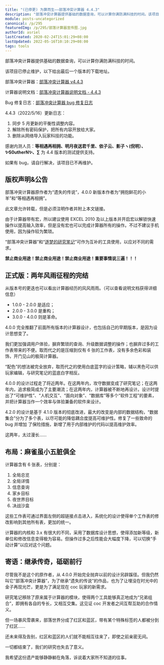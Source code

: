 ```yaml
---
title: "(已停更) 为算而生——部落冲突计算器 4.4.3"
description: "部落冲突计算器提供基础的数据查询，可以计算你满防满科技的时间。该项目已停止维护，以下给出最后一个版本的下载地址。4.4.3（2022/5/16）更新日志：1. 同步 5 月更新的平衡性调整内容。2. 解除所有密码保护，把所有内容开放给大家。3. 删除从网络导入玩家科技的功能。"
module: posts-uncategorized
canonical: /p/295
featuredImg: /p/295/部落计算器宣传图.jpg
authorId: asriel
lastCreated: 2020-02-24T15:01:29+08:00
lastUpdated: 2022-05-16T10:10:29+08:00
tags: tools
---
```


部落冲突计算器提供基础的数据查询，可以计算你满防满科技的时间。

该项目已停止维护，以下给出最后一个版本的下载地址。

部落冲突计算器：<a href="https://static.clashpost.com/p/295/部落冲突计算器_v4.4.3.xlsm">部落冲突计算器 v4.4.3</a>

计算器说明文档：<a href="https://static.clashpost.com/p/295/部落冲突计算器说明文档-4.4.3.docx">部落冲突计算器说明文档 - 4.4.3</a>

Bug 修复日志：<a href="https://static.clashpost.com/p/295/部落冲突计算器bug修复日志.docx">部落冲突计算器 bug 修复日志</a>

4.4.3（2022/5/16）更新日志：

1. 同步 5 月更新的平衡性调整内容。
2. 解除所有密码保护，把所有内容开放给大家。
3. 删除从网络导入玩家科技的功能。

感谢内测人员：**等相遇再相拥、明月夜送君千里、依子云、影子ヽ(倪明）、✨S0utherN✨、∑** 为 4.4 版本的测试提供支持。

如果有 bug，请自行解决，该项目已不再维护。

<Pic src="/p/295/部落计算器宣传图.jpg" alt="部落冲突计算器宣传图" width="1920" height="1080" :lazyLoading="false" />

## 版权声明&公告

部落冲突计算器原作者为“遗失的传说”，4.0.0 新版本作者为“拥抱鲜花的小羊”和“等相遇再相拥”。

此文章允许转载，但是必须注明作者并附上本文链接。

由于计算器带有宏，所以建议使用 EXCEL 2010 及以上版本并开启宏以解锁快速操作以提高输入效率，但是没有宏也可以完成计算器所有的操作。不过不建议手机使用，因为操作较为繁琐。

“部落冲突计算器”和“[逐梦的研究笔记](/p/268)”可作为互补的工具使用，以应对不同的需求。

**禁止商业用途！禁止商业用途！禁止商业用途！重要事情说三遍！！！**

## 正式版：两年风雨征程的完结

从版本号的更迭也可以看出计算器经历的风风雨雨。（可以查看说明文档获得详细信息）

- 1.0.0 - 2.0.0 是适应；
- 2.0.0 - 3.0.0 是重构；
- 3.0.0 - 4.0.0 则是革命。

4.0.0 完全推翻了前面所有版本的计算器设计，也包括自己的早期版本，是因为设计思想变了。

我们更加强调用户体验，摒弃繁琐的查询、升级数据调整的操作；也摒弃过多的工作表带来的不便。取而代之的是压缩到仅有 6 张的工作表，没有多余色彩和装饰，开门见山的极简计算器。

“配色”的想法被完全放弃，取而代之的使用白底蓝字的设计策略，辅以黑色可以供玩家编辑，与研究笔记的蓝底白字相反。

4.0.0 的设计过程走了将近两年。在这两年内，攻守数据变成了研究笔记；在这两年内，追求极简成为了主要潮流；在这两年内，计算器被不断地再设计。设计时提出了“可维护性”、“人机交互”、“面向对象”、“数据库”等多个“软件工程”的要素，并把计算器当作一个效率与体验兼备的软件来设计。

4.2.0 的设计是基于 4.1.0 版本的彻底改进，最大的改变是内部的数据结构，“数据集合”分为了多个表，以尽可能的降低耦合度提高可维护性。修复了一些致命的 bug 并增加 了保险措施，新增了用于内部维护的代码以提高维护效率。

这两年，太过漫长……

## 布局：麻雀虽小五脏俱全

计算器含有 6 张表，分别是：

1. 全局总览
2. 全局详情
3. 信息查询
4. 家乡目标
5. 夜世界目标
6. 决战沙盒

这些工作表可通过界面左侧的超链接点击进入，系统化的设计使得单个工作表的修改影响到其他所有表，更加的统一。

计算器的内核和 3.x 有很大的不同，采用了数据库设计思想，使得添加新等级，新单位和修改信息变得极为容易。但操作过多之后性能会大幅度下降，可以切换“手动计算”以应对这个问题。

## 寄语：继承传奇，砥砺前行

尽管我不是这个的原作者，从 4.0.0 开始完全抛弃以前的设计另辟蹊径。但我仍然叫它“部落冲突计算器”，为了继承“遗失的传说”的作品，也为了让埋没在时光中的金子再现光芒，更是为了满足现在 coc 玩家的新需求。

研究笔记移除了原来属于计算器的模块，使得两个工具能够真正地成为“兄弟组合”，即拥有各自的专长，又相互交集。这见证 coc 开发者之间互帮互助的合作情义。

但一场暴风雪袭来，部落世界分成了红区和蓝区，带有某个特殊标签的人都被分到了红区……

还未来得及告别，红区和蓝区的人们就不能相互往来了，即使之前亲密无间。

一切都结束了，我们的研究也失去了意义。

我希望这份遗产能够静静躺在角落，诉说着大家所不知道的往事。